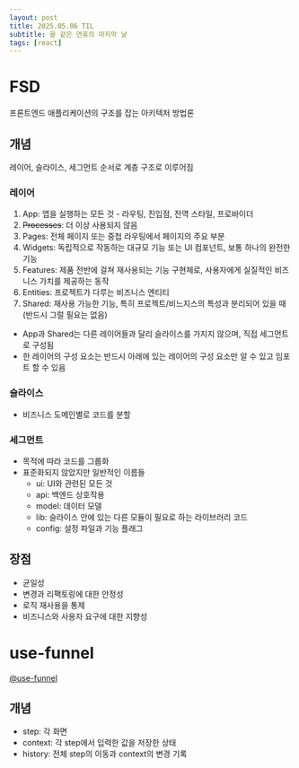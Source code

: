 ```yaml
---
layout: post
title: 2025.05.06 TIL
subtitle: 꿀 같은 연휴의 마지막 날
tags: [react]
---
```


# FSD

프론트엔드 애플리케이션의 구조를 잡는 아키텍처 방법론

## 개념

레이어, 슬라이스, 세그먼트 순서로 계층 구조로 이루어짐

### 레이어

1. App: 앱을 실행하는 모든 것 - 라우팅, 진입점, 전역 스타일, 프로바이더
2. ~~Processes~~: 더 이상 사용되지 않음
3. Pages: 전체 페이지 또는 중첩 라우팅에서 페이지의 주요 부분
4. Widgets: 독립적으로 작동하는 대규모 기능 또는 UI 컴포넌트, 보통 하나의 완전한 기능
5. Features: 제품 전반에 걸쳐 재사용되는 기능 구현체로, 사용자에게 실질적인 비즈니스 가치를 제공하는 동작
6. Entities: 프로젝트가 다루는 비즈니스 엔티티
7. Shared: 재사용 가능한 기능, 특히 프로젝트/비느지스의 특성과 분리되어 있을 때 (반드시 그럴 필요는 없음)

- App과 Shared는 다른 레이어들과 달리 슬라이스를 가지지 않으며, 직접 세그먼트로 구성됨
- 한 레이어의 구성 요소는 반드시 아래에 있는 레이어의 구성 요소만 알 수 있고 임포트 할 수 있음

### 슬라이스

- 비즈니스 도메인별로 코드를 분할

### 세그먼트

- 목적에 따라 코드를 그룹화
- 표준화되지 않았지만 일반적인 이름들
  - ui: UI와 관련된 모든 것
  - api: 백엔드 상호작용
  - model: 데이터 모델
  - lib: 슬라이스 안에 있는 다른 모듈이 필요로 하는 라이브러리 코드
  - config: 설정 파일과 기능 플래그

## 장점

- 균일성
- 변경과 리팩토링에 대한 안정성
- 로직 재사용을 통제
- 비즈니스와 사용자 요구에 대한 지향성

# use-funnel

[@use-funnel](https://use-funnel.slash.page/ko)

## 개념

- step: 각 화면
- context: 각 step에서 입력한 값을 저장한 상태
- history: 전체 step의 이동과 context의 변경 기록
